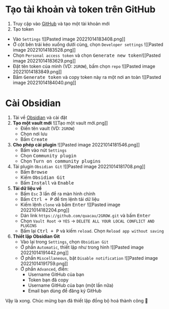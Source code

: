 # Tạo tài khoản và token trên GitHub
1. Truy cập vào [GitHub](https://github.com) và tạo một tài khoản mới
2. Tạo token
- Vào `Settings` ![[Pasted image 20221014183408.png]]
- Ở cột bên trái kéo xuống dưới cùng, chọn `Developer settings` ![[Pasted image 20221014183528.png]]
- Chọn `Personal access token` và chọn <kbd>Generate new token</kbd>![[Pasted image 20221014183629.png]]
- Đặt tên token của mình (VD: `2GROW`), bấm chọn `repo` ![[Pasted image 20221014183849.png]]
- Bấm <kbd>Generate token</kbd> và copy token này ra một nơi an toàn ![[Pasted image 20221014184040.png]]
# Cài Obsidian
1. Tải về [Obsidian](https://obsidian.md/ "Obsidian") và cài đặt
2. **Tạo một vault mới** ![[Tạo một vault mới.png]]
	- Điền tên vault (VD: `2GROW`)
	- Chọn nơi lưu
	- Bấm <kbd>Create</kbd>
3. **Cho phép cài plugin** ![[Pasted image 20221014181546.png]]
	- Bấm vào nút `Settings`
	- Chọn <kbd>Community plugin</kbd>
	- Chọn <kbd>Turn on community plugins</kbd>
4. Tải plugin `Obsidian Git` ![[Pasted image 20221014181708.png]]
	- Bấm <kbd>Browse</kbd>
	- Kiếm <kbd>Obsidian Git</kbd>
	- Bấm <kbd>Install</kbd> và <kbd>Enable</kbd>
5. **Tải dữ liệu về**
	- Bấm `Esc` 3 lần để ra màn hình chính
	- Bấm <kbd>Ctrl + P</kbd> để tìm lệnh tải dữ liệu 
	- Kiếm lệnh `clone` và bấm <kbd>Enter</kbd> ![[Pasted image 20221014182204.png]]
	- Dán link `https://github.com/quacau/2GROW.git` và bấm <kbd>Enter</kbd>
	- Chọn `Vault Root` → `YES` → `DELETE ALL YOUR LOCAL CONFLICT AND PLUGINS`
	- Bấm lại <kbd>Ctrl + P</kbd> và kiếm `reload`. Chọn `Reload app without saving`
6. **Thiết lập Obsidian Git**
	- Vào lại trong `Settings`, chọn `Obsidian Git`
	- Ở phần `Automatic`, thiết lập như trong hình ![[Pasted image 20221014191442.png]]
	- Ở phần `Miscellaneous`, bật `Disable notification` ![[Pasted image 20221014191759.png]]
	- Ở phần `Advanced`, điền:
		- Username GitHub của bạn
		- Token bạn đã copy
		- Username GitHub của bạn (một lần nữa) 
		- Email bạn dùng để đăng ký GitHub

Vậy là xong. Chúc mừng bạn đã thiết lập đồng bộ hoá thành công 🎉